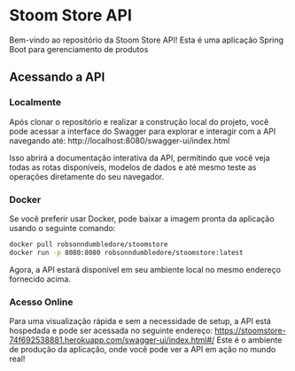 # Stoom Store API

Bem-vindo ao repositório da Stoom Store API! Esta é uma aplicação Spring Boot para gerenciamento de produtos

## Acessando a API

### Localmente

Após clonar o repositório e realizar a construção local do projeto, você pode acessar a interface do Swagger para explorar e interagir com a API navegando até: http://localhost:8080/swagger-ui/index.html

Isso abrirá a documentação interativa da API, permitindo que você veja todas as rotas disponíveis, modelos de dados e até mesmo teste as operações diretamente do seu navegador.

### Docker

Se você preferir usar Docker, pode baixar a imagem pronta da aplicação usando o seguinte comando:

```sh
docker pull robsonndumbledore/stoomstore
docker run -p 8080:8080 robsonndumbledore/stoomstore:latest
```
Agora, a API estará disponível em seu ambiente local no mesmo endereço fornecido acima.
### Acesso Online
Para uma visualização rápida e sem a necessidade de setup, a API está hospedada e pode ser acessada no seguinte endereço:
https://stoomstore-74f692538881.herokuapp.com/swagger-ui/index.html#/
Este é o ambiente de produção da aplicação, onde você pode ver a API em ação no mundo real!

